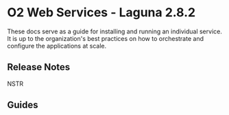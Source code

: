 # O2 Web Services - Laguna 2.8.2

These docs serve as a guide for installing and running an individual service. It is up to the organization's best practices on how to orchestrate and configure the applications at scale.

## Release Notes

NSTR


## Guides
